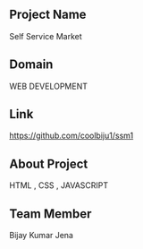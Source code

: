 ## Project Name

Self Service Market

## Domain

WEB DEVELOPMENT

## Link

https://github.com/coolbiju1/ssm1

## About Project

HTML , CSS , JAVASCRIPT

## Team Member

Bijay Kumar Jena
